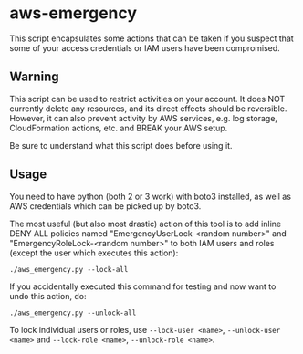 # aws-emergency

This script encapsulates some actions that can be taken if you suspect that some of your
access credentials or IAM users have been compromised.

## Warning

This script can be used to restrict activities on your account. It does NOT currently
delete any resources, and its direct effects should be reversible. However, it can also
prevent activity by AWS services, e.g. log storage, CloudFormation actions, etc. and
BREAK your AWS setup.

Be sure to understand what this script does before using it.

## Usage

You need to have python (both 2 or 3 work) with boto3 installed,
as well as AWS credentials which can be picked up by boto3.

The most useful (but also most drastic) action of this tool is to add inline DENY ALL policies
named "EmergencyUserLock-\<random number\>" and "EmergencyRoleLock-\<random number\>"
to both IAM users and roles (except the user which executes this action):

```
./aws_emergency.py --lock-all
```

If you accidentally executed this command for testing and now want to undo this action, do:

```
./aws_emergency.py --unlock-all
```

To lock individual users or roles, use `--lock-user <name>`, `--unlock-user <name>`
and `--lock-role <name>`, `--unlock-role <name>`.
